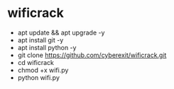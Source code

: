 # wificrack

- apt update && apt upgrade -y
- apt install git -y
- apt install python -y
- git clone https://github.com/cyberexit/wificrack.git
- cd wificrack
- chmod +x wifi.py
- python wifi.py
